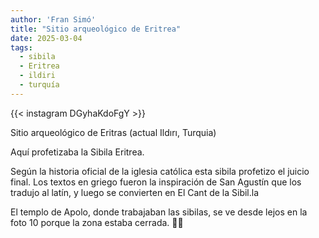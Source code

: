 ```yaml
---
author: 'Fran Simó'
title: "Sitio arqueológico de Eritrea"
date: 2025-03-04
tags:
  - sibila
  - Eritrea
  - ildiri
  - turquía
---
```


{{< instagram DGyhaKdoFgY >}}

Sitio arqueológico de Eritras (actual Ildırı, Turquia)

Aquí profetizaba la Sibila Eritrea.

Según la historia oficial de la iglesia católica esta sibila profetizo el juicio final. Los textos en griego fueron la inspiración de San Agustín que los tradujo al latín, y luego se convierten en El Cant de la Sibil.la

El templo de Apolo, donde trabajaban las sibilas, se ve desde lejos en la foto 10 porque la zona estaba cerrada. 🤷‍♂️

